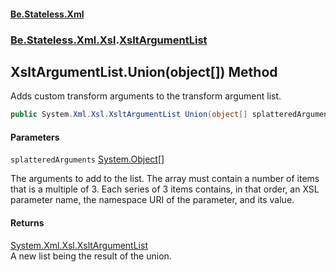 #### [Be.Stateless.Xml](README.md 'README')
### [Be.Stateless.Xml.Xsl](Be.Stateless.Xml.Xsl.md 'Be.Stateless.Xml.Xsl').[XsltArgumentList](XsltArgumentList.md 'Be.Stateless.Xml.Xsl.XsltArgumentList')

## XsltArgumentList.Union(object[]) Method

Adds custom transform arguments to the transform argument list.

```csharp
public System.Xml.Xsl.XsltArgumentList Union(object[] splatteredArguments);
```
#### Parameters

<a name='Be.Stateless.Xml.Xsl.XsltArgumentList.Union(object[]).splatteredArguments'></a>

`splatteredArguments` [System.Object](https://docs.microsoft.com/en-us/dotnet/api/System.Object 'System.Object')[[]](https://docs.microsoft.com/en-us/dotnet/api/System.Array 'System.Array')

The arguments to add to the list. The array must contain a number of items that is a multiple of 3. Each series of 3
items contains, in that order, an XSL parameter name, the namespace URI of the parameter, and its value.

#### Returns
[System.Xml.Xsl.XsltArgumentList](https://docs.microsoft.com/en-us/dotnet/api/System.Xml.Xsl.XsltArgumentList 'System.Xml.Xsl.XsltArgumentList')  
A new list being the result of the union.